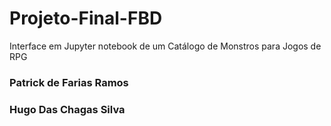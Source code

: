 # Projeto-Final-FBD

Interface em Jupyter notebook de um Catálogo de Monstros para Jogos de RPG

### Patrick de Farias Ramos
### Hugo Das Chagas Silva
